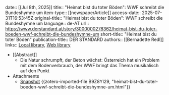 date:: [[Jul 8th, 2025]]
title:: "Heimat bist du toter Böden": WWF schreibt die Bundeshymne um
item-type:: [[newspaperArticle]]
access-date:: 2025-07-31T16:53:45Z
original-title:: "Heimat bist du toter Böden": WWF schreibt die Bundeshymne um
language:: de-AT
url:: https://www.derstandard.at/story/3000000278362/heimat-bist-du-toter-boeden-wwf-schreibt-die-bundeshymne-um
short-title:: "Heimat bist du toter Böden"
publication-title:: DER STANDARD
authors:: [[Bernadette Redl]]
links:: [Local library](zotero://select/library/items/DM7KDYZZ), [Web library](https://www.zotero.org/users/46463/items/DM7KDYZZ)

- [[Abstract]]
	- Die Natur schrumpft, der Beton wächst: Österreich hat ein Problem mit dem Bodenverbrauch, der WWF bringt das Thema musikalisch auf den Punkt
- Attachments
	- [Snapshot](https://www.derstandard.at/story/3000000278362/heimat-bist-du-toter-boeden-wwf-schreibt-die-bundeshymne-um) {{zotero-imported-file B9Z8YI29, "heimat-bist-du-toter-boeden-wwf-schreibt-die-bundeshymne-um.html"}}